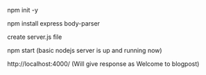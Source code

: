 npm init -y

npm install express body-parser

create server.js file

npm start (basic nodejs server is up and running now)

http://localhost:4000/ (Will give response as Welcome to blogpost)
